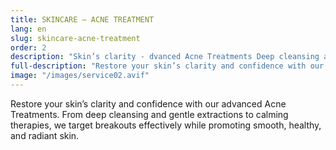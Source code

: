 ```yaml
---
title: SKINCARE — ACNE TREATMENT
lang: en
slug: skincare-acne-treatment
order: 2
description: "Skin’s clarity - dvanced Acne Treatments Deep cleansing and gentle extractions to calming therapies."
full-description: "Restore your skin’s clarity and confidence with our advanced Acne Treatments. From deep cleansing and gentle extractions to calming therapies, we target breakouts effectively while promoting smooth, healthy, and radiant skin."
image: "/images/service02.avif"
---
```

Restore your skin’s clarity and confidence with our advanced Acne Treatments. From deep cleansing and gentle extractions to calming therapies, we target breakouts effectively while promoting smooth, healthy, and radiant skin.
